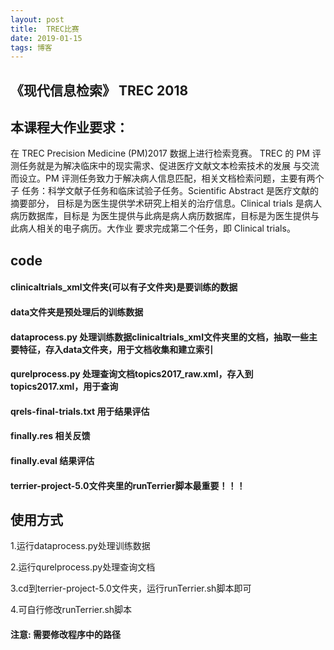```yaml
---
layout: post
title:  TREC比赛
date: 2019-01-15 
tags: 博客 
---
```


## 《现代信息检索》 TREC 2018

## 本课程大作业要求：

在 TREC Precision Medicine (PM)2017 数据上进行检索竞赛。
TREC 的 PM 评测任务就是为解决临床中的现实需求、促进医疗文献文本检索技术的发展
与交流而设立。PM 评测任务致力于解决病人信息匹配，相关文档检索问题，主要有两个子
任务：科学文献子任务和临床试验子任务。Scientific Abstract 是医疗文献的摘要部分，
目标是为医生提供学术研究上相关的治疗信息。Clinical trials 是病人病历数据库，目标是
为医生提供与此病是病人病历数据库，目标是为医生提供与此病人相关的电子病历。大作业
要求完成第二个任务，即 Clinical trials。

## code

#### clinicaltrials_xml文件夹(可以有子文件夹)是要训练的数据

#### data文件夹是预处理后的训练数据

#### dataprocess.py 处理训练数据clinicaltrials_xml文件夹里的文档，抽取一些主要特征，存入data文件夹，用于文档收集和建立索引

#### qurelprocess.py 处理查询文档topics2017_raw.xml，存入到topics2017.xml，用于查询

#### qrels-final-trials.txt 用于结果评估

#### finally.res 相关反馈

#### finally.eval 结果评估

#### terrier-project-5.0文件夹里的runTerrier脚本最重要！！！

## 使用方式

1.运行dataprocess.py处理训练数据

2.运行qurelprocess.py处理查询文档

3.cd到terrier-project-5.0文件夹，运行runTerrier.sh脚本即可

4.可自行修改runTerrier.sh脚本

#### 注意: 需要修改程序中的路径


